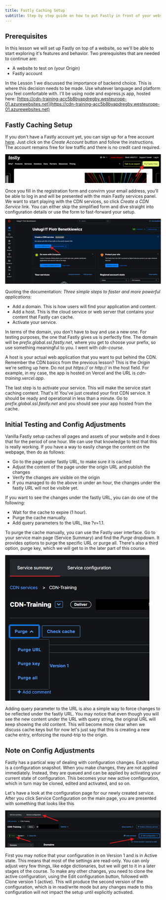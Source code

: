 ```yaml
---
title: Fastly Caching Setup
subtitle: Step by step guide on how to put Fastly in front of your website
---
```


## Prerequisites

In this lesson we will set up Fastly on top of a website, so we'll be able to start exploring it's features and behavior. Two prerequisites that are needed to continue are:

- A website to test on (your Origin)
- Fastly account

In the Lesson 1 we discussed the importance of backend choice. This is where this decision needs to be made. Use whatever language and platform you feel comfortable with. I'll be using node and express.js app, hosted here: [https://cdn-training-acc5b8byapdregby.westeurope-01.azurewebsites.net](https://cdn-training-acc5b8byapdregby.westeurope-01.azurewebsites.net)

## Fastly Caching Setup

If you don't have a Fastly account yet, you can sign up for a free account [here](https://www.fastly.com/signup). Just click on the *Create Account* button and follow the instructions. The account remains free for low traffic and there is no credit card required.

![Create Fastly account](../../../public/lesson2/create-account.png)

Once you fill in the registration form and convirm your email address, you'll be able to log in and will be presented with the main Fastly services panel. We want to start playing with the CDN services, so click *Create a CDN Service* link. You can either skip the simplified form and dive straight into configuration details or use the form to fast-forward your setup.

![Create CDN service](../../../public/lesson2/create-service.png)

Quoting the documentation: *Three simple steps to faster and more powerful applications:*

- Add a domain. This is how users will find your application and content.
- Add a host. This is the cloud service or web server that contains your content that Fastly can cache.
- Activate your service.

In terms of the domain, you don't have to buy and use a new one. For testing purposes, the one that Fastly gives us is perfectly fine. The domain will be *prefix.global.ssl.fastly.net*, where you get to choose your prefix, so use something meaningful to you. I went with *cdn-course*.

A host is your actual web application that you want to put behind the CDN. Remember the CDN basics from the previous lesson? This is the *Origin* we're setting up here. Do not put *https://* or *http://* in the host field. For example, in my case, the app is hosted on Vercel and the URL is *cdn-training.vercel.app*.

The last step is to activate your service. This will make the service start caching content. That's it! You've just created your first CDN service. It should be ready and operational in less than a minute. Go to *prefix.global.ssl.fastly.net* and you should see your app hosted from the cache.

## Initial Testing and Config Adjustments

Vanilla Fastly setup caches all pages and assets of your website and it does that for the period of one hour. We can use that knowledge to test that this is really working. If you have a way to easily change the content on the webpage, then do as follows:

- Go to the page under fastly URL, to make sure it is cached
- Adjust the content of the page under the origin URL and publish the changes
- Verify the changes are visible on the origin
- If you managed to do the above in under an hour, the changes under the fastly URL will not be visible yet.

If you want to see the changes under the fastly URL, you can do one of the following:

- Wait for the cache to expire (1 hour).
- Purge the cache manually.
- Add query parameters to the URL, like ?v=1.1.

To purge the cache manually, you can use the Fastly user interface. Go to your service main page (Service Summary) and find the *Purge* dropdown. It provides options to purge the specific URL or purge all. There's also a third option, purge key, which we will get to in the later part of this course.

![Purge cache](../../../public/lesson2/purge-cache.png)

Adding query parameter to the URL is also a simple way to force changes to be reflected under the fastly URL. You may notice that even though you will see the new content under the URL with query string, the original URL will keep showing the old content. This will become more clear when we discuss cache keys but for now let's just say that this is creating a new cache entry, enforcing the round-trip to the origin.

## Note on Config Adjustments

Fastly has a partical way of dealing with configuration changes. Each setup is a configuration snapshot. When you make changes, they are not applied immediately. Instead, they are queued and can be applied by activating your current state of configuration. This becomes your new active configuration, which in turn may be cloned, edited and activated, and so on.

Let's have a look at the configuration page for our newly created service. After you click Service Configuration on the main page, you are presented with something that looks like this

![Edit configuration](../../../public/lesson2/edit-configuration.png)

First you may notice that your configuration in on Version 1 and is in Active state. This means that most of the settings are read-only. You can only adjust very few things, like edge dictionaries, but we will get to it in a later stages of the course. To make any other changes, you need to clone the active configuration, using the Edit configuration button, followed with Clone version 1 (active). This will produce the second version of the configuration, which is in read/write mode but any changes made to this configuration will not impact the setup until explicitly activated. 